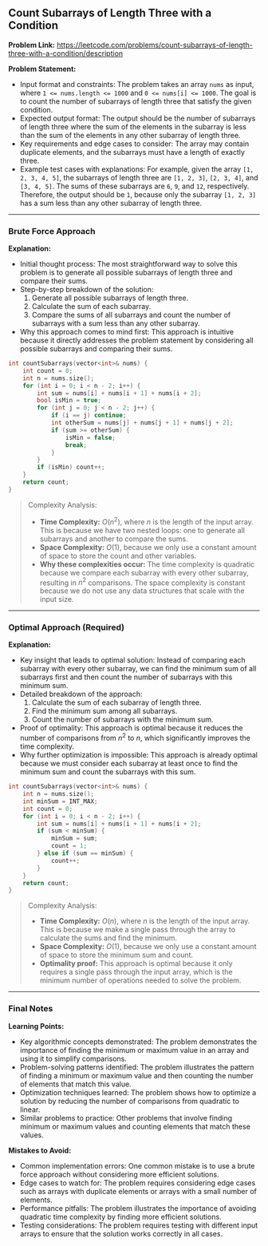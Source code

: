 ## Count Subarrays of Length Three with a Condition
**Problem Link:** https://leetcode.com/problems/count-subarrays-of-length-three-with-a-condition/description

**Problem Statement:**
- Input format and constraints: The problem takes an array `nums` as input, where `1 <= nums.length <= 1000` and `0 <= nums[i] <= 1000`. The goal is to count the number of subarrays of length three that satisfy the given condition.
- Expected output format: The output should be the number of subarrays of length three where the sum of the elements in the subarray is less than the sum of the elements in any other subarray of length three.
- Key requirements and edge cases to consider: The array may contain duplicate elements, and the subarrays must have a length of exactly three.
- Example test cases with explanations: For example, given the array `[1, 2, 3, 4, 5]`, the subarrays of length three are `[1, 2, 3]`, `[2, 3, 4]`, and `[3, 4, 5]`. The sums of these subarrays are `6`, `9`, and `12`, respectively. Therefore, the output should be `1`, because only the subarray `[1, 2, 3]` has a sum less than any other subarray of length three.

---

### Brute Force Approach

**Explanation:**
- Initial thought process: The most straightforward way to solve this problem is to generate all possible subarrays of length three and compare their sums.
- Step-by-step breakdown of the solution:
  1. Generate all possible subarrays of length three.
  2. Calculate the sum of each subarray.
  3. Compare the sums of all subarrays and count the number of subarrays with a sum less than any other subarray.
- Why this approach comes to mind first: This approach is intuitive because it directly addresses the problem statement by considering all possible subarrays and comparing their sums.

```cpp
int countSubarrays(vector<int>& nums) {
    int count = 0;
    int n = nums.size();
    for (int i = 0; i < n - 2; i++) {
        int sum = nums[i] + nums[i + 1] + nums[i + 2];
        bool isMin = true;
        for (int j = 0; j < n - 2; j++) {
            if (i == j) continue;
            int otherSum = nums[j] + nums[j + 1] + nums[j + 2];
            if (sum >= otherSum) {
                isMin = false;
                break;
            }
        }
        if (isMin) count++;
    }
    return count;
}
```

> Complexity Analysis:
> - **Time Complexity:** $O(n^2)$, where $n$ is the length of the input array. This is because we have two nested loops: one to generate all subarrays and another to compare the sums.
> - **Space Complexity:** $O(1)$, because we only use a constant amount of space to store the count and other variables.
> - **Why these complexities occur:** The time complexity is quadratic because we compare each subarray with every other subarray, resulting in $n^2$ comparisons. The space complexity is constant because we do not use any data structures that scale with the input size.

---

### Optimal Approach (Required)

**Explanation:**
- Key insight that leads to optimal solution: Instead of comparing each subarray with every other subarray, we can find the minimum sum of all subarrays first and then count the number of subarrays with this minimum sum.
- Detailed breakdown of the approach:
  1. Calculate the sum of each subarray of length three.
  2. Find the minimum sum among all subarrays.
  3. Count the number of subarrays with the minimum sum.
- Proof of optimality: This approach is optimal because it reduces the number of comparisons from $n^2$ to $n$, which significantly improves the time complexity.
- Why further optimization is impossible: This approach is already optimal because we must consider each subarray at least once to find the minimum sum and count the subarrays with this sum.

```cpp
int countSubarrays(vector<int>& nums) {
    int n = nums.size();
    int minSum = INT_MAX;
    int count = 0;
    for (int i = 0; i < n - 2; i++) {
        int sum = nums[i] + nums[i + 1] + nums[i + 2];
        if (sum < minSum) {
            minSum = sum;
            count = 1;
        } else if (sum == minSum) {
            count++;
        }
    }
    return count;
}
```

> Complexity Analysis:
> - **Time Complexity:** $O(n)$, where $n$ is the length of the input array. This is because we make a single pass through the array to calculate the sums and find the minimum.
> - **Space Complexity:** $O(1)$, because we only use a constant amount of space to store the minimum sum and count.
> - **Optimality proof:** This approach is optimal because it only requires a single pass through the input array, which is the minimum number of operations needed to solve the problem.

---

### Final Notes

**Learning Points:**
- Key algorithmic concepts demonstrated: The problem demonstrates the importance of finding the minimum or maximum value in an array and using it to simplify comparisons.
- Problem-solving patterns identified: The problem illustrates the pattern of finding a minimum or maximum value and then counting the number of elements that match this value.
- Optimization techniques learned: The problem shows how to optimize a solution by reducing the number of comparisons from quadratic to linear.
- Similar problems to practice: Other problems that involve finding minimum or maximum values and counting elements that match these values.

**Mistakes to Avoid:**
- Common implementation errors: One common mistake is to use a brute force approach without considering more efficient solutions.
- Edge cases to watch for: The problem requires considering edge cases such as arrays with duplicate elements or arrays with a small number of elements.
- Performance pitfalls: The problem illustrates the importance of avoiding quadratic time complexity by finding more efficient solutions.
- Testing considerations: The problem requires testing with different input arrays to ensure that the solution works correctly in all cases.